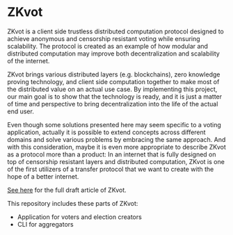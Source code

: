 # ZKvot

ZKvot is a client side trustless distributed computation protocol designed to achieve anonymous and censorship resistant voting while ensuring scalability. The protocol is created as an example of how modular and distributed computation may improve both decentralization and scalability of the internet. 

ZKvot brings various distributed layers (e.g. blockchains), zero knowledge proving technology, and client side computation together to make most of the distributed value on an actual use case. By implementing this project, our main goal is to show that the technology is ready, and it is just a matter of time and perspective to bring decentralization into the life of the actual end user. 

Even though some solutions presented here may seem specific to a voting application, actually it is possible to extend concepts across different domains and solve various problems by embracing the same approach. And with this consideration, maybe it is even more appropriate to describe ZKvot as a protocol more than a product: In an internet that is fully designed on top of censorship resistant layers and distributed computation, ZKvot is one of the first utilizers of a transfer protocol that we want to create with the hope of a better internet.

[See here]() for the full draft article of ZKvot.

This repository includes these parts of ZKvot:
- Application for voters and election creators
- CLI for aggregators
